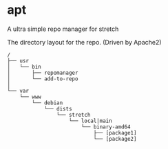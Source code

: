 # apt
A ultra simple repo manager for stretch

The directory layout for the repo. (Driven by Apache2)
```
/
├── usr
│   └── bin
│       ├── repomanager
│       └── add-to-repo
│
└── var
    └── www
        └── debian
            └── dists
                └── stretch
                    └── local|main
                        └── binary-amd64
                            ├── [package1]
                            └── [package2]
```

